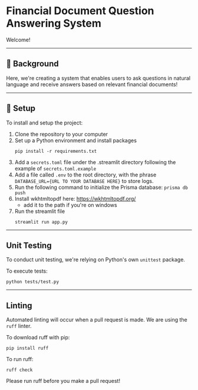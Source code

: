 # Financial Document Question Answering System

Welcome!

<hr>

## 💼 Background 

Here, we're creating a system that enables users to ask questions in natural language and receive answers based on relevant financial documents!

<hr>

## 🧰 Setup

To install and setup the project:

1. Clone the repository to your computer
2. Set up a Python environment and install packages
   ```
   pip install -r requirements.txt
   ```
3. Add a `secrets.toml` file under the .streamlit directory following the example of `secrets.toml.example`
4. Add a file called `.env` to the root directory, with the phrase `DATABASE_URL={URL TO YOUR DATABASE HERE}` to store logs.
5. Run the following command to initialize the Prisma database:
   `prisma db push`
6. Install wkhtmltopdf here: https://wkhtmltopdf.org/
      - add it to the path if you're on windows
7. Run the streamlit file
   ```
   streamlit run app.py
   ```

<hr>

## Unit Testing

To conduct unit testing, we're relying on Python's own `unittest` package.

To execute tests:
```
python tests/test.py
```

<hr>

## Linting

Automated linting will occur when a pull request is made.
We are using the `ruff` linter.

To download ruff with pip:
```
pip install ruff
```

To run ruff:
```
ruff check
```

Please run ruff before you make a pull request!
